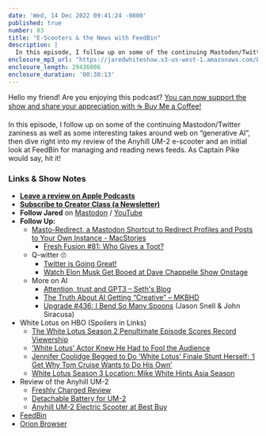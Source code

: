 ```yaml
---
date: 'Wed, 14 Dec 2022 09:41:24 -0800'
published: true
number: 83
title: "E-Scooters & the News with FeedBin"
description: |
  In this episode, I follow up on some of the continuing Mastodon/Twitter zaniness as well as some interesting takes around web on “generative AI”, then dive right into my review of the Anyhill UM-2 e-scooter and an initial look at FeedBin for managing and reading news feeds. As Captain Pike would say, hit it!
enclosure_mp3_url: "https://jaredwhiteshow.s3-us-west-1.amazonaws.com/Episode%2083%20-%20E-Scooters%20and%20the%20News.mp3"
enclosure_length: 29436086
enclosure_duration: '00:30:13'
---
```


Hello my friend! Are you enjoying this podcast? [You can now support the show and share your appreciation with ☕️ Buy Me a Coffee!](https://buymeacoffee.com/jaredwhite)

In this episode, I follow up on some of the continuing Mastodon/Twitter zaniness as well as some interesting takes around web on “generative AI”, then dive right into my review of the Anyhill UM-2 e-scooter and an initial look at FeedBin for managing and reading news feeds. As Captain Pike would say, hit it!

### Links & Show Notes

* **[Leave a review on Apple Podcasts](https://podcasts.apple.com/us/podcast/fresh-fusion/id1387528457)**
* **[Subscribe to Creator Class (a Newsletter)](https://jaredwhite.com/creator-class)**
* **Follow Jared** on [Mastodon](https://indieweb.social/@jaredwhite) / [YouTube](https://www.youtube.com/@jaredcwhite)
* **Follow Up:**
  * [Masto-Redirect, a Mastodon Shortcut to Redirect Profiles and Posts to Your Own Instance - MacStories](https://www.macstories.net/ios/masto-redirect-a-mastodon-shortcut-to-redirect-profiles-and-posts-to-your-own-instance/)
    * [Fresh Fusion #81: Who Gives a Toot?](https://jaredwhite.com/podcast/81/)
  * Q-witter 🙄
    * [Twitter is Going Great!](https://twitterisgoinggreat.com/)
    * [Watch Elon Musk Get Booed at Dave Chappelle Show Onstage](https://www.indiewire.com/2022/12/elon-musk-booed-at-dave-chappelle-show-1234790931/)
  * More on AI
    * [Attention, trust and GPT3 – Seth's Blog](https://seths.blog/2022/12/attention-trust-and-gpt3/)
    * [The Truth About AI Getting “Creative” – MKBHD](https://youtube.com/watch?v=0gNauGdOkro&feature=share)
    * [Upgrade #436: I Bend So Many Spoons](https://www.relay.fm/upgrade/436) (Jason Snell & John Siracusa)
* White Lotus on HBO (Spoilers in Links)
  * [The White Lotus Season 2 Penultimate Episode Scores Record Viewership](https://deadline.com/2022/12/the-white-lotus-season-2-penultimate-episode-ratings-hbo-1235191070/)
  * [‘White Lotus’ Actor Knew He Had to Fool the Audience](https://www.indiewire.com/2022/12/white-lotus-season-2-finale-will-sharpe-1234790989/)
  * [Jennifer Coolidge Begged to Do ‘White Lotus’ Finale Stunt Herself: ‘I Get Why Tom Cruise Wants to Do His Own’](https://www.indiewire.com/2022/12/white-lotus-finale-jennifer-coolidge-begged-to-do-her-own-stunt-1234791497/)
  * [White Lotus Season 3 Location: Mike White Hints Asia Season](https://www.indiewire.com/2022/12/the-white-lotus-season-3-location-asia-mike-white-1234791004/)
* Review of the Anyhill UM-2
  * [Freshly Charged Review](https://www.youtube.com/watch?v=o05g4yRnuJE&t=2s)
  * [Detachable Battery for UM-2](https://www.anyhill.com/product/detachable-battery-pack/)
  * [Anyhill UM-2 Electric Scooter at Best Buy](https://www.bestbuy.com/site/anyhill-um-2-electric-scooter-w-28-miles-max-operating-range-19-mph-max-speed-white/6525598.p?skuId=6525598#anchor=productVariations)
* [FeedBin](https://feedbin.com)
* [Orion Browser](https://browser.kagi.com)